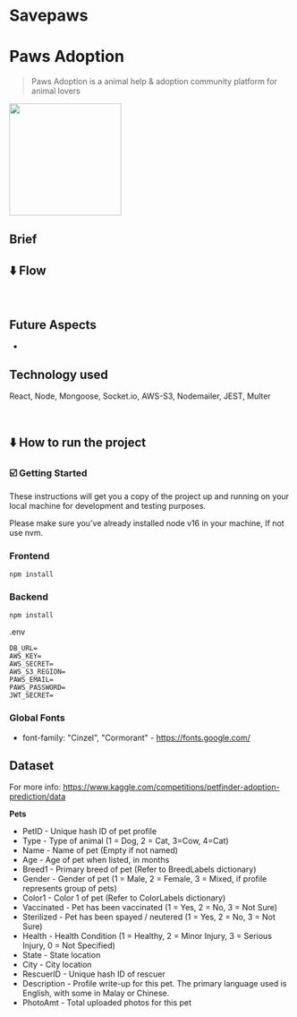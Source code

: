 # Savepaws
# Paws Adoption

> Paws Adoption is a animal help & adoption community platform for animal lovers

<img src="https://user-images.githubusercontent.com/54525688/230685185-0938fbdd-5ee2-4b47-9980-3c0726efa67c.png" data-canonical-src="https://user-images.githubusercontent.com/54525688/230685185-0938fbdd-5ee2-4b47-9980-3c0726efa67c.png" width="200" height="200" />

## Brief


## ⬇️ Flow



<br />

## Future Aspects
- 

## Technology used

React, Node, Mongoose, Socket.io, AWS-S3, Nodemailer, JEST, Multer

<br/>

## ⬇️ How to run the project

### ☑️ Getting Started
These instructions will get you a copy of the project up and running on your local machine for development and testing purposes.

Please make sure you've already installed node v16 in your machine, If not use nvm.

### Frontend

```
npm install 
```

### Backend

```
npm install 
```

.env
```
DB_URL=
AWS_KEY=
AWS_SECRET=
AWS_S3_REGION=
PAWS_EMAIL=
PAWS_PASSWORD=
JWT_SECRET=
```

### Global Fonts

- font-family: "Cinzel", "Cormorant" - https://fonts.google.com/

## Dataset

For more info: https://www.kaggle.com/competitions/petfinder-adoption-prediction/data
<br/>


<b>Pets</b>
- PetID - Unique hash ID of pet profile
- Type - Type of animal (1 = Dog, 2 = Cat, 3=Cow, 4=Cat)
- Name - Name of pet (Empty if not named)
- Age - Age of pet when listed, in months
- Breed1 - Primary breed of pet (Refer to BreedLabels dictionary)
- Gender - Gender of pet (1 = Male, 2 = Female, 3 = Mixed, if profile represents group of pets)
- Color1 - Color 1 of pet (Refer to ColorLabels dictionary)
- Vaccinated - Pet has been vaccinated (1 = Yes, 2 = No, 3 = Not Sure)
- Sterilized - Pet has been spayed / neutered (1 = Yes, 2 = No, 3 = Not Sure)
- Health - Health Condition (1 = Healthy, 2 = Minor Injury, 3 = Serious Injury, 0 = Not Specified)
- State - State location
- City - City location
- RescuerID - Unique hash ID of rescuer
- Description - Profile write-up for this pet. The primary language used is English, with some in Malay or Chinese.
- PhotoAmt - Total uploaded photos for this pet

